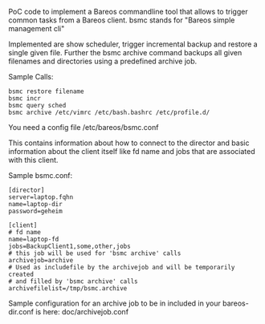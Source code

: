 PoC code to implement a Bareos commandline tool that allows to trigger
common tasks from a Bareos client.
bsmc stands for "Bareos simple management cli"

Implemented are show scheduler, trigger incremental backup and restore a
single given file. Further the bsmc archive command backups all given
filenames and directories using a predefined archive job.

Sample Calls:
```
bsmc restore filename
bsmc incr
bsmc query sched
bsmc archive /etc/vimrc /etc/bash.bashrc /etc/profile.d/ 
```

You need a config file
/etc/bareos/bsmc.conf

This contains information about how to connect to the director and
basic information about the client itself like fd name and jobs that
are associated with this client.

Sample bsmc.conf:
```
[director]
server=laptop.fqhn
name=laptop-dir
password=geheim

[client]
# fd name
name=laptop-fd
jobs=BackupClient1,some,other,jobs
# this job will be used for 'bsmc archive' calls
archivejob=archive
# Used as includefile by the archivejob and will be temporarily created
# and filled by 'bsmc archive' calls
archivefilelist=/tmp/bsmc.archive
```

Sample configuration for an archive job to be in included in your bareos-dir.conf is here:
doc/archivejob.conf

